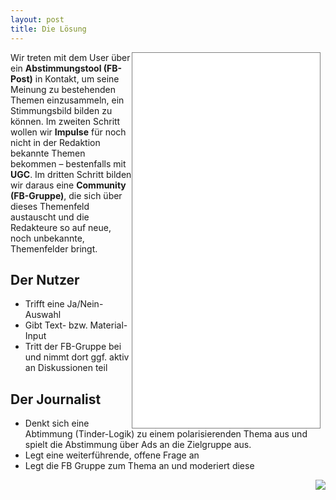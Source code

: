 ```yaml
---
layout: post
title: Die Lösung
---
```


<div style="width: 310px; float: right">
<iframe style="border: 1px solid #808080" src="//slides.com/martinvirtel/deck/embed" width="300" height="600" scrolling="no" frameborder="0" webkitallowfullscreen mozallowfullscreen allowfullscreen></iframe>
</div>

Wir treten mit dem User über ein **Abstimmungstool (FB-Post)** in Kontakt, um seine Meinung zu bestehenden Themen einzusammeln, ein Stimmungsbild bilden zu können. Im zweiten Schritt wollen wir **Impulse** für noch nicht in der Redaktion bekannte Themen bekommen – bestenfalls mit **UGC**.  Im dritten Schritt bilden wir daraus eine **Community (FB-Gruppe)**, die sich über dieses Themenfeld austauscht und die Redakteure so auf neue, noch unbekannte, Themenfelder bringt.


## Der Nutzer 

  - Trifft eine Ja/Nein-Auswahl
  - Gibt Text- bzw. Material-Input
  - Tritt der FB-Gruppe bei und nimmt dort ggf. aktiv an Diskussionen teil

## Der Journalist

  - Denkt sich eine Abtimmung (Tinder-Logik) zu einem polarisierenden Thema aus und spielt die Abstimmung über Ads an die Zielgruppe aus.
  - Legt eine weiterführende, offene Frage an
  - Legt die FB Gruppe zum Thema an und moderiert diese

<img src="{{site.baseurl}}public/targeting.jpg" style="float:right; align: baseline"> 


